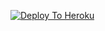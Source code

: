 [![Deploy To Heroku](https://www.herokucdn.com/deploy/button.svg)](https://heroku.com/deploy?template=https://github.com/CrazyMindd/jokarrtxt.git)
